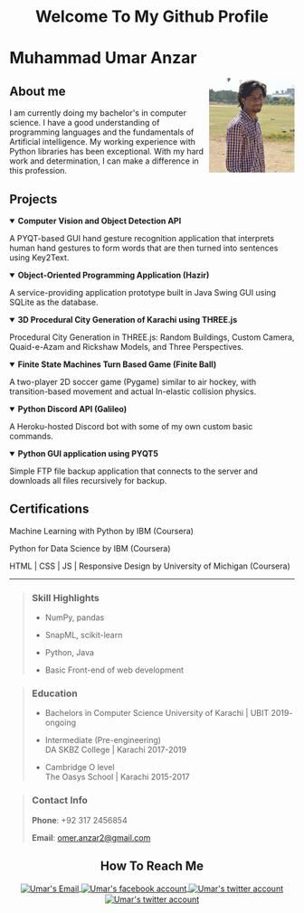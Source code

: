 <h1 align="center">Welcome To My Github Profile</h1>

# Muhammad Umar Anzar

<img align="right" width="30%" alt="my profile picture" src="images_icons/me.jpg">

## About me
I am currently doing my bachelor's in computer science. I have a good understanding of programming languages and the fundamentals of Artificial intelligence. My working experience with Python libraries has been exceptional. With my hard work and determination, I can make a difference in this profession.

## Projects

<details open>
  <summary><b>Computer Vision and Object Detection API</b></summary>
  <p>A PYQT-based GUI hand gesture recognition application that interprets human hand gestures to form words that are then turned into sentences using Key2Text.</p>
</details>

<details open>
  <summary><b>Object-Oriented Programming Application (Hazir)</b></summary>
  <p>A service-providing application prototype built in Java Swing GUI using SQLite as the database.</p>
</details>

<details open>
  <summary><b>3D Procedural City Generation of Karachi using THREE.js </b></summary>
  <p>Procedural City Generation in THREE.js: Random Buildings, Custom Camera, Quaid-e-Azam and Rickshaw Models, and Three Perspectives.</p>
</details>

<details open>
  <summary><b>Finite State Machines Turn Based Game (Finite Ball)</b></summary>
  <p>A two-player 2D soccer game (Pygame) similar to air hockey, with transition-based movement and actual In-elastic collision physics.</p>
</details>

<details open>
  <summary><b>Python Discord API (Galileo)</b></summary>
  <p>A Heroku-hosted Discord bot with some of my own custom basic commands.</p>
</details>

<details open>
  <summary><b>Python GUI application using PYQT5</b></summary>
  <p>Simple FTP file backup application that connects to the server and downloads all files recursively for backup.</p>
</details>

## Certifications

Machine Learning with Python by IBM (Coursera)

Python for Data Science by IBM (Coursera)

HTML | CSS | JS | Responsive Design by University of Michigan (Coursera)


<hr>

> ### Skill Highlights
> - NumPy, pandas
>
> - SnapML, scikit-learn 
>
> - Python, Java
>
> - Basic Front-end of web development

> ### Education
> - Bachelors in Computer Science 
University of Karachi | UBIT
2019- ongoing
>
> - Intermediate (Pre-engineering)         
DA SKBZ College | Karachi
2017-2019
>
> - Cambridge O level                                   
The Oasys School | Karachi
2015-2017 



> ### Contact Info
> **Phone**: +92 317 2456854
>
> **Email**: omer.anzar2@gmail.com


  <!--
  **omer-anzar/omer-anzar** is a ✨ _special_ ✨ repository because its `README.md` (this file) appears on your GitHub profile.

  Here are some ideas to get you started:

  - 🔭 I’m currently working on ...
  - 🌱 I’m currently learning ...
  - 👯 I’m looking to collaborate on ...
  - 🤔 I’m looking for help with ...
  - 💬 Ask me about ...
  - 📫 How to reach me: ...
  - 😄 Pronouns: ...
  - ⚡ Fun fact: ...
  -->


<h2 align="center">How To Reach Me</h2>
<p align ="center">
  <a href="mailto:omer.anzar2@gmail.com" target="_blank" title="gmail">
    <image align="center" src="images_icons/gmail.png" width="10%" alt="Umar's Email">
  </a>
  <a href="https://www.facebook.com/omer.anzar.7/" target="_blank" title="facebook">
    <image align="center" src="images_icons/facebook-social-logo.png" width="10%" alt="Umar's facebook account">
  </a>
  <a href="https://twitter.com/paradox_omer" target="_blank" title="twitter">
    <image align="center" src="images_icons/twitter.png" width="10%" alt="Umar's twitter account">
  </a>
   <a  target="_blank" href="https://www.linkedin.com/in/muhmmad-umar-anzar-a543ba1aa" title="linkedin">
    <image align="center" src="images_icons/linkedin.png" width="10%" alt="Umar's twitter account">
  </a>  
</p>
